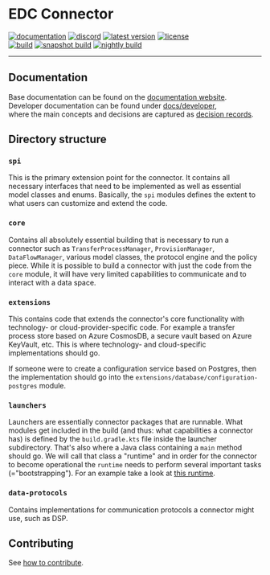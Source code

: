 # EDC Connector

[![documentation](https://img.shields.io/badge/documentation-8A2BE2?style=flat-square)](https://eclipse-edc.github.io) 
[![discord](https://img.shields.io/badge/discord-chat-brightgreen.svg?style=flat-square&logo=discord)](https://discord.gg/n4sD9qtjMQ)
[![latest version](https://img.shields.io/maven-central/v/org.eclipse.edc/boot?logo=apache-maven&style=flat-square&label=latest%20version)](https://search.maven.org/artifact/org.eclipse.edc/boot)
[![license](https://img.shields.io/github/license/eclipse-edc/Connector?style=flat-square&logo=apache)](https://www.apache.org/licenses/LICENSE-2.0)
<br>
[![build](https://img.shields.io/github/actions/workflow/status/eclipse-edc/Connector/verify.yaml?branch=main&logo=GitHub&style=flat-square&label=ci)](https://github.com/eclipse-edc/Connector/actions/workflows/verify.yaml?query=branch%3Amain)
[![snapshot build](https://img.shields.io/github/actions/workflow/status/eclipse-edc/Connector/trigger_snapshot.yml?branch=main&logo=GitHub&style=flat-square&label=snapshot-build)](https://github.com/eclipse-edc/Connector/actions/workflows/trigger_snapshot.yml)
[![nightly build](https://img.shields.io/github/actions/workflow/status/eclipse-edc/Release/nightly.yaml?branch=main&logo=GitHub&style=flat-square&label=nightly-build)](https://github.com/eclipse-edc/Release/actions/workflows/nightly.yaml)

---

## Documentation

Base documentation can be found on the [documentation website](https://eclipse-edc.github.io). \
Developer documentation can be found under [docs/developer](docs/developer), \
where the main concepts and decisions are captured as [decision records](docs/developer/decision-records/README.md).

## Directory structure

### `spi`

This is the primary extension point for the connector. It contains all necessary interfaces that need to be implemented
as well as essential model classes and enums. Basically, the `spi` modules defines the extent to what users can
customize and extend the code.

### `core`

Contains all absolutely essential building that is necessary to run a connector such as `TransferProcessManager`,
`ProvisionManager`, `DataFlowManager`, various model classes, the protocol engine and the policy piece. While it is
possible to build a connector with just the code from the `core` module, it will have very limited capabilities to
communicate and to interact with a data space.

### `extensions`

This contains code that extends the connector's core functionality with technology- or cloud-provider-specific code. For
example a transfer process store based on Azure CosmosDB, a secure vault based on Azure KeyVault, etc. This is where
technology- and cloud-specific implementations should go.

If someone were to create a configuration service based on Postgres, then the implementation should go into
the `extensions/database/configuration-postgres` module.

### `launchers`

Launchers are essentially connector packages that are runnable. What modules get included in the build (and thus: what
capabilities a connector has) is defined by the `build.gradle.kts` file inside the launcher subdirectory. That's also
where a Java class containing a `main` method should go. We will call that class a "runtime" and in order for the
connector to become operational the `runtime` needs to perform several important tasks (="bootstrapping"). For an
example take a look at
[this runtime](https://github.com/eclipse-edc/Samples/tree/main/basic/basic-01-basic-connector).

### `data-protocols`

Contains implementations for communication protocols a connector might use, such as DSP.

## Contributing

See [how to contribute](https://github.com/eclipse-edc/eclipse-edc.github.io/blob/main/CONTRIBUTING.md).
